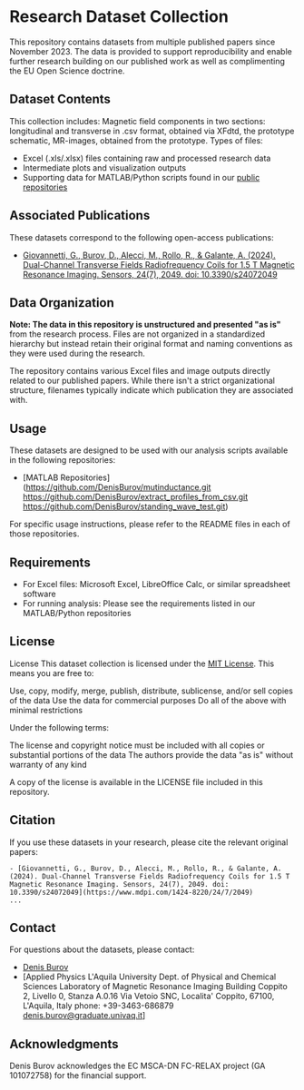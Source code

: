 # Research Dataset Collection

This repository contains datasets from multiple published papers since November 2023. The data is provided to support reproducibility and enable further research building on our published work as well as complimenting the EU Open Science doctrine. 

## Dataset Contents

This collection includes:
Magnetic field components in two sections: longitudinal and transverse in .csv format, obtained via XFdtd, the prototype schematic, MR-images, obtained from the prototype.
Types of files:
- Excel (.xls/.xlsx) files containing raw and processed research data
- Intermediate plots and visualization outputs
- Supporting data for MATLAB/Python scripts found in our [public repositories](#link-to-repos)

## Associated Publications

These datasets correspond to the following open-access publications:
- [Giovannetti, G., Burov, D., Alecci, M., Rollo, R., & Galante, A. (2024). Dual-Channel Transverse Fields Radiofrequency Coils for 1.5 T Magnetic Resonance Imaging. Sensors, 24(7), 2049. doi: 10.3390/s24072049](https://www.mdpi.com/1424-8220/24/7/2049)


## Data Organization

**Note: The data in this repository is unstructured and presented "as is"** from the research process. Files are not organized in a standardized hierarchy but instead retain their original format and naming conventions as they were used during the research.

The repository contains various Excel files and image outputs directly related to our published papers. While there isn't a strict organizational structure, filenames typically indicate which publication they are associated with.

## Usage

These datasets are designed to be used with our analysis scripts available in the following repositories:
- [MATLAB Repositories](https://github.com/DenisBurov/mutinductance.git
https://github.com/DenisBurov/extract_profiles_from_csv.git
https://github.com/DenisBurov/standing_wave_test.git)


For specific usage instructions, please refer to the README files in each of those repositories.

## Requirements

- For Excel files: Microsoft Excel, LibreOffice Calc, or similar spreadsheet software
- For running analysis: Please see the requirements listed in our MATLAB/Python repositories

## License

License
This dataset collection is licensed under the [MIT License](https://opensource.org/licenses/MIT). This means you are free to:

Use, copy, modify, merge, publish, distribute, sublicense, and/or sell copies of the data
Use the data for commercial purposes
Do all of the above with minimal restrictions

Under the following terms:

The license and copyright notice must be included with all copies or substantial portions of the data
The authors provide the data "as is" without warranty of any kind

A copy of the license is available in the LICENSE file included in this repository.

## Citation

If you use these datasets in your research, please cite the relevant original papers:

```
- [Giovannetti, G., Burov, D., Alecci, M., Rollo, R., & Galante, A. (2024). Dual-Channel Transverse Fields Radiofrequency Coils for 1.5 T Magnetic Resonance Imaging. Sensors, 24(7), 2049. doi: 10.3390/s24072049](https://www.mdpi.com/1424-8220/24/7/2049)
...
```

## Contact

For questions about the datasets, please contact:
- [Denis Burov](mailto:denis.burov@graduate.univaq.it)
- [Applied Physics
L'Aquila University
Dept. of Physical and Chemical Sciences
Laboratory of Magnetic Resonance Imaging
Building Coppito 2, Livello 0, Stanza A.0.16
Via Vetoio SNC, Localita' Coppito, 67100, L'Aquila, Italy
phone: +39-3463-686879
denis.burov@graduate.univaq.it]

## Acknowledgments

Denis Burov acknowledges the EC MSCA-DN FC-RELAX project (GA 101072758) for the financial support.
